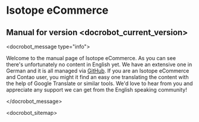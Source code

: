 # Isotope eCommerce

## Manual for version <docrobot_current_version>

<docrobot_message type="info"><p>Welcome to the manual page of Isotope eCommerce. As you can see there's unfortunately no content in English yet. We have an extensive one in German and it is all managed via <a href="https://github.com/isotope/docs">GitHub</a>. If you are an Isotope eCommerce and Contao user, you might it find an easy one translating the content with the help of Google Translate or similar tools. We'd love to hear from you and appreciate any support we can get from the English speaking community!</p></docrobot_message>

<docrobot_sitemap>